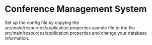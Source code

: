 # Conference Management System

Set up the config file by copying the src/main/resources/application.properties.sample file to the file src/main/resources/application.properties and change your database information.
